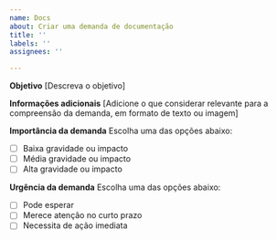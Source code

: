 ```yaml
---
name: Docs
about: Criar uma demanda de documentação
title: ''
labels: ''
assignees: ''

---
```


**Objetivo**
[Descreva o objetivo]

**Informações adicionais**
[Adicione o que considerar relevante para a compreensão da demanda, em formato de texto ou imagem]

**Importância da demanda**
Escolha uma das opções abaixo:
- [ ]  Baixa gravidade ou impacto
- [ ]  Média gravidade ou impacto
- [ ]  Alta gravidade ou impacto

**Urgência da demanda**
Escolha uma das opções abaixo:
- [ ]  Pode esperar
- [ ]  Merece atenção no curto prazo
- [ ]  Necessita de ação imediata
